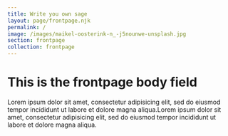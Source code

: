 ```yaml
---
title: Write you own sage
layout: page/frontpage.njk
permalink: /
image: /images/maikel-oosterink-n_-j5nounwe-unsplash.jpg
section: frontpage
collection: frontpage
---
```


# This is the frontpage body field

Lorem ipsum dolor sit amet, consectetur adipisicing elit, sed do eiusmod tempor incididunt ut labore et dolore magna aliqua.Lorem ipsum dolor sit amet, consectetur adipisicing elit, sed do eiusmod tempor incididunt ut labore et dolore magna aliqua.

